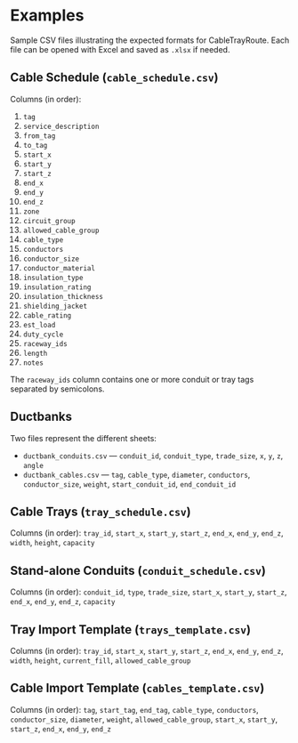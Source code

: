 # Examples

Sample CSV files illustrating the expected formats for CableTrayRoute. Each file can be opened with Excel and saved as `.xlsx` if needed.

## Cable Schedule (`cable_schedule.csv`)

Columns (in order):

1. `tag`
2. `service_description`
3. `from_tag`
4. `to_tag`
5. `start_x`
6. `start_y`
7. `start_z`
8. `end_x`
9. `end_y`
10. `end_z`
11. `zone`
12. `circuit_group`
13. `allowed_cable_group`
14. `cable_type`
15. `conductors`
16. `conductor_size`
17. `conductor_material`
18. `insulation_type`
19. `insulation_rating`
20. `insulation_thickness`
21. `shielding_jacket`
22. `cable_rating`
23. `est_load`
24. `duty_cycle`
25. `raceway_ids`
26. `length`
27. `notes`

The `raceway_ids` column contains one or more conduit or tray tags separated by semicolons.

## Ductbanks

Two files represent the different sheets:

- `ductbank_conduits.csv` — `conduit_id`, `conduit_type`, `trade_size`, `x`, `y`, `z`, `angle`
- `ductbank_cables.csv` — `tag`, `cable_type`, `diameter`, `conductors`, `conductor_size`, `weight`, `start_conduit_id`, `end_conduit_id`

## Cable Trays (`tray_schedule.csv`)

Columns (in order): `tray_id`, `start_x`, `start_y`, `start_z`, `end_x`, `end_y`, `end_z`, `width`, `height`, `capacity`

## Stand-alone Conduits (`conduit_schedule.csv`)

Columns (in order): `conduit_id`, `type`, `trade_size`, `start_x`, `start_y`, `start_z`, `end_x`, `end_y`, `end_z`, `capacity`

## Tray Import Template (`trays_template.csv`)

Columns (in order): `tray_id`, `start_x`, `start_y`, `start_z`, `end_x`, `end_y`, `end_z`, `width`, `height`, `current_fill`, `allowed_cable_group`

## Cable Import Template (`cables_template.csv`)

Columns (in order): `tag`, `start_tag`, `end_tag`, `cable_type`, `conductors`, `conductor_size`, `diameter`, `weight`, `allowed_cable_group`, `start_x`, `start_y`, `start_z`, `end_x`, `end_y`, `end_z`
